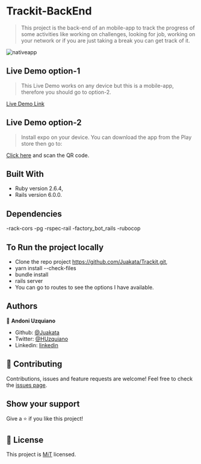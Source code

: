 # Trackit-BackEnd

> This project is the back-end of an mobile-app to track the progress of some activities like working on challenges, looking for job, working on your network or if you are just taking a break you can get track of it.

![nativeapp](https://user-images.githubusercontent.com/11781597/76324032-176a6600-62ab-11ea-8e51-aa084159089f.png)

## Live Demo option-1
> This Live Demo works on any device but this is a mobile-app, therefore you should go to option-2.  

[Live Demo Link](https://trackit-kr5a7oq3h.now.sh/)

## Live Demo option-2
> Install expo on your device. You can download the app from the Play store then go to:

[Click here](https://expo.io/@juakata/Trackit) and scan the QR code.

## Built With

- Ruby version 2.6.4,
- Rails version 6.0.0.

## Dependencies

-rack-cors
-pg
-rspec-rail
-factory_bot_rails
-rubocop

## To Run the project locally
- Clone the repo project https://github.com/Juakata/Trackit.git,
- yarn install --check-files
- bundle install
- rails server
- You can go to routes to see the options I have available.

## Authors

👤 **Andoni Uzquiano**

- Github: [@Juakata](https://github.com/Juakata)
- Twitter: [@HUzquiano](https://twitter.com/HUzquiano)
- Linkedin: [linkedin](https://www.linkedin.com/in/andoni-uzquiano-31304818a/)


## 🤝 Contributing

Contributions, issues and feature requests are welcome!
Feel free to check the [issues page](https://github.com/Juakata/Trackit-BackEnd/issues).

## Show your support

Give a ⭐️ if you like this project!

## 📝 License

This project is [MiT](https://opensource.org/licenses/MIT) licensed.
